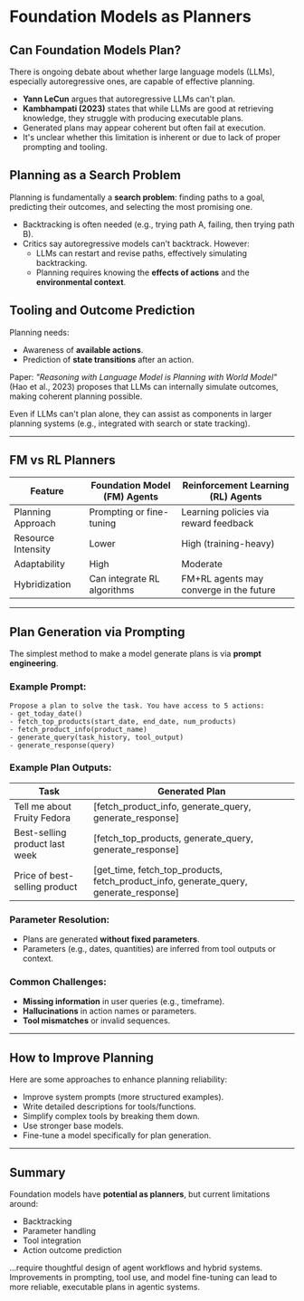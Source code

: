 
# Foundation Models as Planners

## Can Foundation Models Plan?

There is ongoing debate about whether large language models (LLMs), especially autoregressive ones, are capable of effective planning.

- **Yann LeCun** argues that autoregressive LLMs can't plan.
- **Kambhampati (2023)** states that while LLMs are good at retrieving knowledge, they struggle with producing executable plans.
- Generated plans may appear coherent but often fail at execution.
- It's unclear whether this limitation is inherent or due to lack of proper prompting and tooling.

## Planning as a Search Problem

Planning is fundamentally a **search problem**: finding paths to a goal, predicting their outcomes, and selecting the most promising one.

- Backtracking is often needed (e.g., trying path A, failing, then trying path B).
- Critics say autoregressive models can't backtrack. However:
  - LLMs can restart and revise paths, effectively simulating backtracking.
  - Planning requires knowing the **effects of actions** and the **environmental context**.

## Tooling and Outcome Prediction

Planning needs:
- Awareness of **available actions**.
- Prediction of **state transitions** after an action.
  
Paper: _"Reasoning with Language Model is Planning with World Model"_ (Hao et al., 2023) proposes that LLMs can internally simulate outcomes, making coherent planning possible.

Even if LLMs can't plan alone, they can assist as components in larger planning systems (e.g., integrated with search or state tracking).

---

## FM vs RL Planners

| Feature                | Foundation Model (FM) Agents                | Reinforcement Learning (RL) Agents         |
|------------------------|---------------------------------------------|--------------------------------------------|
| Planning Approach      | Prompting or fine-tuning                    | Learning policies via reward feedback      |
| Resource Intensity     | Lower                                        | High (training-heavy)                      |
| Adaptability           | High                                         | Moderate                                   |
| Hybridization          | Can integrate RL algorithms                 | FM+RL agents may converge in the future    |

---

## Plan Generation via Prompting

The simplest method to make a model generate plans is via **prompt engineering**.

### Example Prompt:
```
Propose a plan to solve the task. You have access to 5 actions:
- get_today_date()
- fetch_top_products(start_date, end_date, num_products)
- fetch_product_info(product_name)
- generate_query(task_history, tool_output)
- generate_response(query)
```

### Example Plan Outputs:

| Task                                 | Generated Plan                                                       |
|--------------------------------------|----------------------------------------------------------------------|
| Tell me about Fruity Fedora          | [fetch_product_info, generate_query, generate_response]             |
| Best-selling product last week       | [fetch_top_products, generate_query, generate_response]             |
| Price of best-selling product        | [get_time, fetch_top_products, fetch_product_info, generate_query, generate_response] |

### Parameter Resolution:

- Plans are generated **without fixed parameters**.
- Parameters (e.g., dates, quantities) are inferred from tool outputs or context.

### Common Challenges:
- **Missing information** in user queries (e.g., timeframe).
- **Hallucinations** in action names or parameters.
- **Tool mismatches** or invalid sequences.

---

## How to Improve Planning

Here are some approaches to enhance planning reliability:

- Improve system prompts (more structured examples).
- Write detailed descriptions for tools/functions.
- Simplify complex tools by breaking them down.
- Use stronger base models.
- Fine-tune a model specifically for plan generation.

---

## Summary

Foundation models have **potential as planners**, but current limitations around:
- Backtracking
- Parameter handling
- Tool integration
- Action outcome prediction

...require thoughtful design of agent workflows and hybrid systems. Improvements in prompting, tool use, and model fine-tuning can lead to more reliable, executable plans in agentic systems.
